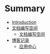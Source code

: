 # Summary

* [Introduction](README.md)
* [文档编写空间]()
    * [文档编写空间](_file/wen-dang-bian-xie-kong-jian.md)
* [博客记录]()
    * [应用中心](_posts/2017-06-19-appcenter_app_platform.md)


